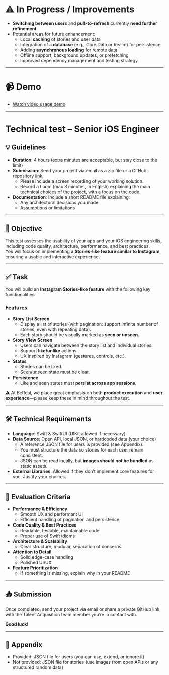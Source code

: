 # ⚠️ In Progress / Improvements

- **Switching between users** and **pull-to-refresh** currently **need further refinement**
- Potential areas for future enhancement:
  - Local **caching** of stories and user data
  - Integration of a **database** (e.g., Core Data or Realm) for persistence
  - Adding **asynchronous loading** for remote data
  - Offline support, background updates, or prefetching
  - Improved dependency management and testing strategy

---

# 📹 Demo

- [Watch video usage demo](https://www.loom.com/share/05214ee3bf06400f8b9acca078b3334b)

---

# Technical test – Senior iOS Engineer

## 💡 Guidelines

- **Duration**: 4 hours (extra minutes are acceptable, but stay close to the limit)
- **Submission**: Send your project via email as a zip file or a GitHub repository link.
    - Please include a screen recording of your working solution.
    - Record a Loom (max 3 minutes, in English) explaining the main technical choices of the project, with a focus on the code.
- **Documentation**: Include a short README file explaining:
    - Any architectural decisions you made
    - Assumptions or limitations

---

## 🎯 Objective

This test assesses the usability of your app and your iOS engineering skills, including code quality, architecture, performance, and best practices.  
You will focus on implementing a **Stories-like feature similar to Instagram**, ensuring a usable and interactive experience.

---

## ✅ Task

You will build an **Instagram Stories-like feature** with the following key functionalities:

### Features

- **Story List Screen**
    - Display a list of stories (with pagination: support infinite number of stories, even with repeating data).
    - Each story should be visually marked as **seen or unseen**.
- **Story View Screen**
    - Users can navigate between the story list and individual stories.
    - Support **like/unlike** actions.
    - UX inspired by Instagram (gestures, controls, etc.).
- **States**
    - Stories can be liked.
    - Seen/unseen state must be clear.
- **Persistence**
    - Like and seen states must **persist across app sessions**.

⚠️ At BeReal, we place great emphasis on both **product execution** and **user experience**—please keep these in mind throughout the test.

---

## 🛠 Technical Requirements

- **Language**: Swift & SwiftUI (UIKit allowed if necessary)
- **Data Source**: Open API, local JSON, or hardcoded data (your choice)
    - A reference JSON file for users is provided (see Appendix).
    - You must structure the data so stories for each user remain consistent.
    - JSON can be read locally, but **images should not be bundled** as static assets.
- **External Libraries**: Allowed if they don’t implement core features for you. Justify your choices.

---

## 🧪 Evaluation Criteria

- **Performance & Efficiency**
    - Smooth UX and performant UI
    - Efficient handling of pagination and persistence
- **Code Quality & Best Practices**
    - Readable, testable, maintainable code
    - Proper use of Swift idioms
- **Architecture & Scalability**
    - Clear structure, modular, separation of concerns
- **Attention to Detail**
    - Solid edge-case handling
    - Polished UI/UX
- **Feature Prioritization**
    - If something is missing, explain why in your README

---

## 📤 Submission

Once completed, send your project via email or share a private GitHub link with the Talent Acquisition team member you’re in contact with.

**Good luck!**

---

## 📎 Appendix

- Provided: JSON file for users (you can use, extend, or ignore it)
- Not provided: JSON file for stories (use images from open APIs or any structured random data)
